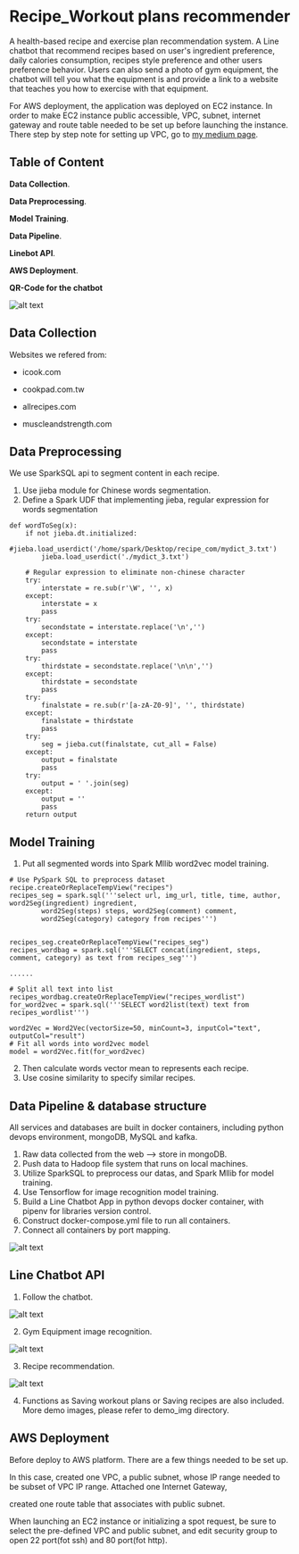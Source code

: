 # Recipe_Workout plans recommender
A health-based recipe and exercise plan recommendation system.
A Line chatbot that recommend recipes based on user's ingredient preference, daily calories consumption, recipes style preference and other users preference behavior. Users can also send a photo of gym equipment, the chatbot will tell you what the equipment is and provide a link to a website that teaches you how to exercise with that equipment.

For AWS deployment, the application was deployed on EC2 instance. In order to make EC2 instance public accessible, VPC, subnet, internet gateway and route table needed to be set up before launching the instance. There step by step note for setting up VPC, go to [my medium page](https://medium.com/@wang.kuanchih/fundamental-networking-setting-vpc-subnets-igw-route-table-and-instance-on-aws-115f9c096c51).


## Table of Content
**Data Collection**. 

**Data Preprocessing**. 

**Model Training**. 

**Data Pipeline**. 

**Linebot API**. 

**AWS Deployment**. 

**QR-Code for the chatbot**

![alt text](https://github.com/asd855280/recipe_recommend_final/blob/master/demo_img/實踐主義aws.png)

## Data Collection
Websites we refered from:

* icook.com

* cookpad.com.tw

* allrecipes.com

* muscleandstrength.com

## Data Preprocessing

We use SparkSQL api to segment content in each recipe. 

1. Use jieba module for Chinese words segmentation. 
2. Define a Spark UDF that implementing jieba, regular expression for words segmentation
```
def wordToSeg(x):
	if not jieba.dt.initialized:
		#jieba.load_userdict('/home/spark/Desktop/recipe_com/mydict_3.txt')
		jieba.load_userdict('./mydict_3.txt')

	# Regular expression to eliminate non-chinese character
	try:
		interstate = re.sub(r'\W', '', x)
	except:
		interstate = x
		pass
	try:
		secondstate = interstate.replace('\n','')
	except:
		secondstate = interstate
		pass
	try:
		thirdstate = secondstate.replace('\n\n','')
	except:
		thirdstate = secondstate
		pass
	try:
		finalstate = re.sub(r'[a-zA-Z0-9]', '', thirdstate)
	except:
		finalstate = thirdstate
		pass
	try:
		seg = jieba.cut(finalstate, cut_all = False)
	except:
		output = finalstate
		pass
	try:
		output = ' '.join(seg)
	except:
		output = ''
		pass
	return output
```

## Model Training
1. Put all segmented words into Spark Mllib word2vec model training.

```
# Use PySpark SQL to preprocess dataset
recipe.createOrReplaceTempView("recipes")
recipes_seg = spark.sql('''select url, img_url, title, time, author, word2Seg(ingredient) ingredient, 
		word2Seg(steps) steps, word2Seg(comment) comment,
		word2Seg(category) category from recipes''')


recipes_seg.createOrReplaceTempView("recipes_seg")
recipes_wordbag = spark.sql('''SELECT concat(ingredient, steps, comment, category) as text from recipes_seg''')

......

# Split all text into list
recipes_wordbag.createOrReplaceTempView("recipes_wordlist")
for_word2vec = spark.sql('''SELECT word2list(text) text from recipes_wordlist''')

word2Vec = Word2Vec(vectorSize=50, minCount=3, inputCol="text", outputCol="result")
# Fit all words into word2vec model
model = word2Vec.fit(for_word2vec)
```
2. Then calculate words vector mean to represents each recipe.
3. Use cosine similarity to specify similar recipes.

## Data Pipeline & database structure

All services and databases are built in docker containers, including python devops environment, mongoDB, MySQL and kafka. 

1. Raw data collected from the web --> store in mongoDB.
2. Push data to Hadoop file system that runs on local machines.
3. Utilize SparkSQL to preprocess our datas, and Spark Mllib for model training.
4. Use Tensorflow for image recognition model training.
5. Build a Line Chatbot App in python devops docker container, with pipenv for libraries version control.
6. Construct docker-compose.yml file to run all containers.
7. Connect all containers by port mapping.

![alt text](https://github.com/asd855280/recipe_recommend_final/blob/master/demo_img/structure.png?raw=true)



## Line Chatbot API

1. Follow the chatbot.

![alt text](https://github.com/asd855280/recipe_recommend_final/blob/master/demo_img/follow.jpg)

2. Gym Equipment image recognition.

![alt text](https://github.com/asd855280/recipe_recommend_final/blob/master/demo_img/image_recog.jpg?raw=true)

3. Recipe recommendation.

![alt text](https://github.com/asd855280/recipe_recommend_final/blob/master/demo_img/recipe_recom.jpg?raw=true)

4. Functions as Saving workout plans or Saving recipes are also included. More demo images, please refer to demo_img directory.

## AWS Deployment

Before deploy to AWS platform. There are a few things needed to be set up.

In this case, created one VPC, a public subnet, whose IP range needed to be subset of VPC IP range. Attached one Internet Gateway,

created one route table that associates with public subnet. 

When launching an EC2 instance or initializing a spot request, be sure to select the pre-defined VPC and public subnet, and edit security group to open 22 port(fot ssh) and 80 port(fot http).

